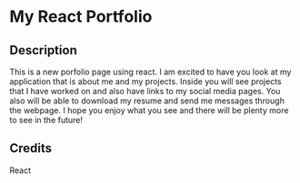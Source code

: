 
# My React Portfolio

## Description

This is a new porfolio page using react. I am excited to have you look at my application that is about me and my projects. Inside you will see projects that I have worked on and also have links to my social media pages. You also will be able to download my resume and send me messages through the webpage. I hope you enjoy what you see and there will be plenty more to see in the future!


## Credits
React

